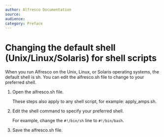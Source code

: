 ```yaml
---
author: Alfresco Documentation
source: 
audience: 
category: Preface
---
```


# Changing the default shell \(Unix/Linux/Solaris\) for shell scripts

When you run Alfresco on the Unix, Linux, or Solaris operating systems, the default shell is sh. You can edit the alfresco.sh file to change to your preferred shell.

1.  Open the alfresco.sh file.

    These steps also apply to any shell script, for example: apply\_amps.sh.

2.  Edit the shell command to specify your preferred shell.

    For example, change the `#!/bin/sh` line to `#!/bin/bash`.

3.  Save the alfresco.sh file.


